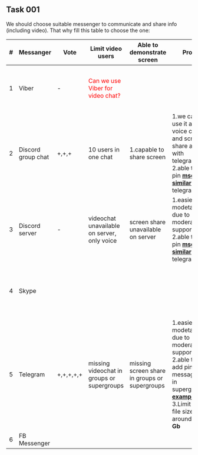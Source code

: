 ## Task 001 

We should choose suitable messenger to communicate and share info (including video).
That why fill this table to choose the one:

|# | Messanger | Vote | Limit video users | Able to demonstrate screen | Pros | Cons |
|---|----------| ---- | ----------------- | -------------------------- | ---- | ---- |
|1|Viber|-|<span style="color:red">Can we use Viber for video chat?</span>| | |problems with MSG sync and file attachments, limit in files size **20 Mb**
|2|Discord group chat|+,+,+|10 users in one chat|1.capable to share screen|1.we can use it as voice chat and screen share along with telegram 2.able to pin [**msg similar**](https://i.imgur.com/dnqqfZm.png) to telegram|hard to moderate as chat, limit in files size **8 Mb**
|3|Discord server|-|videochat unavailable on server, only voice|screen share unavailable on server|1.easier to modetare due to moderator's support 2.able to pin [**msg similar**](https://i.imgur.com/dnqqfZm.png) to telegram|limit in files size **8 Mb**
|4|Skype| | | | |old, didn't used it in a while, bad sound quality and overall experience
|5|Telegram|+,+,+,+,+|missing videochat in groups or supergroups|missing screen share in groups or supergroups|1.easier to modetare due to moderator's support 2.able to add pinned messages in supergroup [**example**](https://imgur.com/gallery/h2okIU9) 3.Limit in file size around **1.5 Gb**
|6|FB Messenger|

